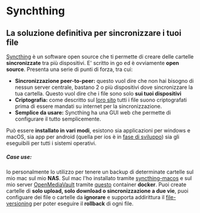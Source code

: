 # Synchthing

## La soluzione definitiva per sincronizzare i tuoi file

[Syncthing](https://syncthing.net/) è un software open source che ti permette di creare delle cartelle **sincronizzate** tra più dispositivi.
E' scritto in go ed è ovviamente **open source**. Presenta una serie di punti di forza, tra cui:

- **Sincronizzazione peer-to-peer:** questo vuol dire che non hai bisogno di nessun server centrale, bastano 2 o più dispositivi dove sincronizzare la tua cartella. Questo vuol dire che i file sono solo **sui tuoi dispositivi**
- **Criptografia:** come descritto sul [loro sito](https://syncthing.net/security/) tutti i file suono criptografati prima di essere mandati su internet per la sincronizzazione.
- **Semplice da usare:** Syncthing ha una GUI web che permette di configurare il tutto semplicemente.

Può essere **installato in vari modi**, esistono sia applicazioni per windows e macOS, sia app per android (quella per ios è in [fase di sviluppo](https://forum.syncthing.net/t/isyncthing-ios-client-for-syncthing-now-in-beta/15815)) sia gli eseguibili per tutti i sistemi operativi.

##### Case use:

Io personalmente lo utilizzo per tenere un backup di determinate cartelle sul mio mac sul mio **NAS**. Sul mac l'ho installato tramite [syncthing-macos](https://github.com/syncthing/syncthing-macos) e sul mio server [OpenMediaVault](https://www.openmediavault.org/) tramite [questo](https://hub.docker.com/r/syncthing/syncthing) container **docker**. Puoi create cartelle di **solo upload, solo download o sincronizzazione a due vie**, puoi configuare dei file o cartelle da **ignorare** e supporta addirittura il [file-versioning](https://docs.syncthing.net/users/versioning.html) per poter eseguire il **rollback** di ogni file.
